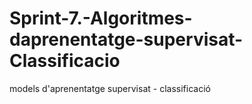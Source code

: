 # Sprint-7.-Algoritmes-daprenentatge-supervisat-Classificacio
 models d'aprenentatge supervisat - classificació 
